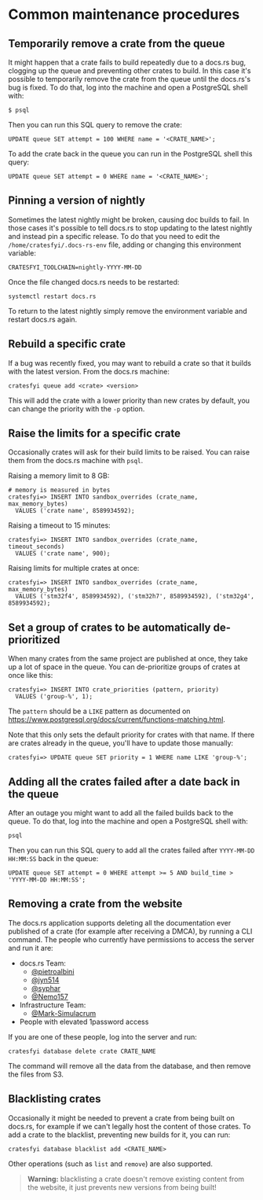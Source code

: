 # Common maintenance procedures

## Temporarily remove a crate from the queue

It might happen that a crate fails to build repeatedly due to a docs.rs bug,
clogging up the queue and preventing other crates to build. In this case it's
possible to temporarily remove the crate from the queue until the docs.rs's bug
is fixed. To do that, log into the machine and open a PostgreSQL shell with:

```
$ psql
```

Then you can run this SQL query to remove the crate:

```
UPDATE queue SET attempt = 100 WHERE name = '<CRATE_NAME>';
```

To add the crate back in the queue you can run in the PostgreSQL shell this
query:

```
UPDATE queue SET attempt = 0 WHERE name = '<CRATE_NAME>';
```

## Pinning a version of nightly

Sometimes the latest nightly might be broken, causing doc builds to fail. In
those cases it's possible to tell docs.rs to stop updating to the latest
nightly and instead pin a specific release. To do that you need to edit the
`/home/cratesfyi/.docs-rs-env` file, adding or changing this environment
variable:

```
CRATESFYI_TOOLCHAIN=nightly-YYYY-MM-DD
```

Once the file changed docs.rs needs to be restarted:

```
systemctl restart docs.rs
```

To return to the latest nightly simply remove the environment variable and
restart docs.rs again.

## Rebuild a specific crate

If a bug was recently fixed, you may want to rebuild a crate so that it builds with the latest version.
From the docs.rs machine:

```
cratesfyi queue add <crate> <version>
```

This will add the crate with a lower priority than new crates by default, you can change the priority with the `-p` option.

## Raise the limits for a specific crate

Occasionally crates will ask for their build limits to be raised.
You can raise them from the docs.rs machine with `psql`.

Raising a memory limit to 8 GB:

```psql
# memory is measured in bytes
cratesfyi=> INSERT INTO sandbox_overrides (crate_name, max_memory_bytes)
  VALUES ('crate name', 8589934592);
```

Raising a timeout to 15 minutes:

```psql
cratesfyi=> INSERT INTO sandbox_overrides (crate_name, timeout_seconds)
  VALUES ('crate name', 900);
```

Raising limits for multiple crates at once:

```psql
cratesfyi=> INSERT INTO sandbox_overrides (crate_name, max_memory_bytes)
  VALUES ('stm32f4', 8589934592), ('stm32h7', 8589934592), ('stm32g4', 8589934592);
```

## Set a group of crates to be automatically de-prioritized

When many crates from the same project are published at once, they take up a
lot of space in the queue. You can de-prioritize groups of crates at once like
this:

```psql
cratesfyi=> INSERT INTO crate_priorities (pattern, priority)
  VALUES ('group-%', 1);
```

The `pattern` should be a `LIKE` pattern as documented on
<https://www.postgresql.org/docs/current/functions-matching.html>.

Note that this only sets the default priority for crates with that name.
If there are crates already in the queue, you'll have to update those manually:

```psql
cratesfyi=> UPDATE queue SET priority = 1 WHERE name LIKE 'group-%';
```

## Adding all the crates failed after a date back in the queue

After an outage you might want to add all the failed builds back to the queue.
To do that, log into the machine and open a PostgreSQL shell with:

```
psql
```

Then you can run this SQL query to add all the crates failed after `YYYY-MM-DD
HH:MM:SS` back in the queue:

```
UPDATE queue SET attempt = 0 WHERE attempt >= 5 AND build_time > 'YYYY-MM-DD HH:MM:SS';
```

## Removing a crate from the website

The docs.rs application supports deleting all the documentation ever published
of a crate (for example after receiving a DMCA), by running a CLI command. The
people who currently have permissions to access the server and run it are:

* docs.rs Team:
  * [@pietroalbini](https://github.com/pietroalbini)
  * [@jyn514](https://github.com/jyn514)
  * [@syphar](github.com/syphar)
  * [@Nemo157](https://github.com/nemo157)
* Infrastructure Team:
  * [@Mark-Simulacrum](https://github.com/Mark-Simulacrum)
* People with elevated 1password access

If you are one of these people, log into the server and run:

```
cratesfyi database delete crate CRATE_NAME
```

The command will remove all the data from the database, and then remove the
files from S3.

## Blacklisting crates

Occasionally it might be needed to prevent a crate from being built on docs.rs,
for example if we can't legally host the content of those crates. To add a
crate to the blacklist, preventing new builds for it, you can run:

```
cratesfyi database blacklist add <CRATE_NAME>
```

Other operations (such as `list` and `remove`) are also supported.

> **Warning:** blacklisting a crate doesn't remove existing content from the
> website, it just prevents new versions from being built!
